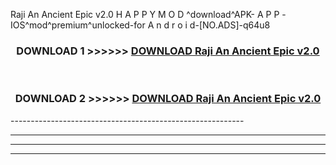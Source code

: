  Raji An Ancient Epic v2.0  H A P P Y M O D ^download^APK- A P P -IOS^mod^premium^unlocked-for A n d r o i d-[NO.ADS]-q64u8



<div align="center">

<h3>DOWNLOAD 1 >>>>>> <a href="https://en-mod.web.app/?en= Raji An Ancient Epic v2.0 ">DOWNLOAD Raji An Ancient Epic v2.0  </a></h3><br>

<h3>DOWNLOAD 2 >>>>>> <a href="https://en-mod.web.app/?en= Raji An Ancient Epic v2.0 ">DOWNLOAD Raji An Ancient Epic v2.0  </a></h3>

</div>
----------------------------------------------------------

----------------------------------------------------------

----------------------------------------------------------

----------------------------------------------------------



